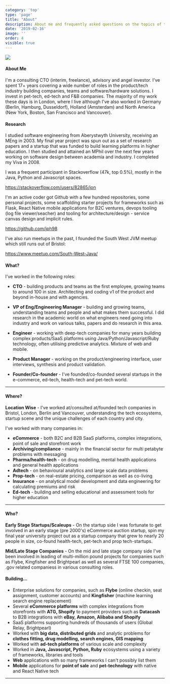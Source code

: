 ```yaml
---
category: 'top'
type: 'page'
title: "About"
description: About me and frequently asked questions on the topics of technology, engineering management and consulting
date: '2019-02-16'
image: ''
order: 4
visible: true
---
```


![](../about.png)

#### About Me

I'm a consulting CTO (interim, freelance), advisory and angel investor.  I've  spent 17+ years covering a wide number of roles in the product/tech industry building companies, teams and software/hardware solutions.  I invest in pet-tech, ed-tech and F&B companies.  The majority of my work these days is in London, where I live although I've also worked in Germany (Berlin, Hamburg, Dusseldorf), Holland (Amsterdam) and North America (New York, Boston, San Francisco and Vancouver).

#### Research

I studied software engineering from Aberystwyth University, receiving an MEng in 2003.  My final year project was spun out as a set of research papers and a startup that was funded to build learning platforms in higher education. I then studied and attained an MPhil over the next few years working on software design between academia and industry.  I completed my Viva in 2008.  

I was a frequent participant in Stackoverflow (47k, top 0.5%), mostly in the Java, Python and Javascript spaces.

https://stackoverflow.com/users/82865/jon

I'm an active coder got Github with a few hundred repositories, some personal projects, some scaffolding starter projects for frameworks such as Flask, React Native mobile applications for B2C ventures, devops tooling (log file viewer/seacher) and tooling for architecture/design - service canvas design and implicit rules.

https://github.com/jph98

I've also run meetups in the past, I founded the South West JVM meetup which still runs out of Bristol:

https://www.meetup.com/South-West-Java/

#### What?

I've worked in the following roles:

* **CTO** - building products and teams as the first employee, growing teams to around 100 in size.  Architecting and coding v1 of the product and beyond in-house and with agencies.

* **VP of Eng/Engineering Manager** - building and growing teams, understanding teams and people and what makes them successful.  I did research in the academic world on what engineers need going into industry and work on various talks, papers and do research in this area.

* **Engineer** - working with deep-tech companies for many years building complex products/SaaS platforms using Java/Python/Javascript/Ruby technology, often utilising predictive analytics.  Mixture of web and mobile.

* **Product Manager** - working on the product/engineering interface, user interviews, synthesis and product validation.  

* **Founder/Co-founder** - I've founded/co-founded several startups in the e-commerce, ed-tech, health-tech and pet-tech world.  

---

#### Where?

**Location Wise** - I've worked at/consulted at/founded tech companies in Bristol, London, Berlin and Vancouver, understanding the tech ecosystems, startup scene and the unique challenges of each country and city.

I've worked with many companies in:

* **eCommerce** - both B2C and B2B SaaS platforms, complex integrations, point of sale and storefront work
* **Archiving/compliance** - mainly in the financial sector for multi petabyte problems with messaging
* **Pharma/health-tech** - on drug modelling, mental health applications and general health applications
* **Adtech** - on behavioural analytics and large scale data problems
* **Prop-tech** - on real-estate pricing, comparison as well as co-living
* **Insurance** - on analytical model development and data engineering for calculating premiums and risk
* **Ed-tech** - building and selling educational and assessment tools for higher education


---

#### Who?

**Early Stage Startups/Scaleups** - On the startup side I was fortunate to get involved in an early stage (pre 2000's) eCommerce auction startup, spin my final year university project out as a startup company that grew to nearly 20 people in size, co-found health-tech, pet-tech and prop tech-startups.

**Mid/Late Stage Companies** - On the mid and late stage company side I've been involved in leading of multi-million pound projects for companies such as Flybe, Kingfisher and Brightpearl as well as several FTSE 100 companies, .gov related companiess in various consulting roles.  


#### Building...

* Enterprise solutions for companies, such as **Flybe** (online checkin, seat assignment, customer accounts) and **Kingfisher** (machine learning search engine replacement)
* Several **eCommerce platforms** with complex integrations from storefronts with **ATG, Shopify** to payment providers such as **Datacash** to B2B integrations with **eBay, Amazon, Alibaba and Shopify**
* SaaS platforms supporting hundreds of thousands of users (Global Relay, Brightpearl)
* Worked with **big data, distributed grids** and analytic problems for **clothes fitting, drug modelling, search engines, GIS mapping**
* Worked with **ad-tech platforms** of various scale and complexity
* Worked in **Java, Javascript, Python, Ruby** ecosystems using a variety of frameworks, libraries and tools
* **Web** applications with so many frameworks I can't possibly list them
* **Mobile** applications for **point of sale** and **pet-technology** with native and React Native tech

---